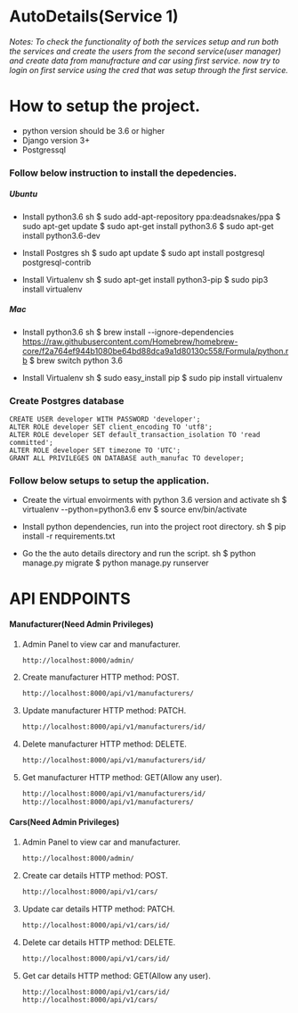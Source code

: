 # AutoDetails(Service 1)
###### Notes: To check the functionality of both the services setup and run both the services and create the users from the second service(user manager) and create data from manufracture and car using first service. now try to login on first service using the cred that was setup through the first service. 
# How to setup the project.
  - python version should be 3.6 or higher
  - Django version 3+
  - Postgressql

### Follow below instruction to install the depedencies.

##### Ubuntu

- Install python3.6
	sh
	$ sudo add-apt-repository ppa:deadsnakes/ppa
    $ sudo apt-get update
	$ sudo apt-get install python3.6
    $ sudo apt-get install python3.6-dev

- Install Postgres
    sh 
    $ sudo apt update
    $ sudo apt install postgresql postgresql-contrib
	
- Install Virtualenv
	sh
	$ sudo apt-get install python3-pip
	$ sudo pip3 install virtualenv 
	

##### Mac
- Install python3.6
	sh
	$  brew install --ignore-dependencies https://raw.githubusercontent.com/Homebrew/homebrew-core/f2a764ef944b1080be64bd88dca9a1d80130c558/Formula/python.rb
    $  brew switch python 3.6
	

- Install Virtualenv
	sh
	$ sudo easy_install pip
	$ sudo pip install virtualenv

### Create Postgres database
```CREATE DATABASE auth_manufac;
CREATE USER developer WITH PASSWORD 'developer';
ALTER ROLE developer SET client_encoding TO 'utf8';
ALTER ROLE developer SET default_transaction_isolation TO 'read committed';
ALTER ROLE developer SET timezone TO 'UTC';
GRANT ALL PRIVILEGES ON DATABASE auth_manufac TO developer;
```

### Follow below setups to setup the application.
- Create the virtual envoirments with python 3.6 version and activate
    sh
    $ virtualenv --python=python3.6 env
    $ source env/bin/activate
    
- Install python  dependencies, run into the project root directory.
	sh
    $ pip install -r requirements.txt
    

- Go the the auto details directory and run the script.
    sh
    $ python manage.py migrate
    $ python manage.py runserver
  
# API ENDPOINTS
#### Manufacturer(Need Admin Privileges)
1. Admin Panel to view car and manufacturer.
    ```sh
    http://localhost:8000/admin/
    ```
2. Create manufacturer HTTP method: POST.
    ```sh
    http://localhost:8000/api/v1/manufacturers/
    ```
3. Update manufacturer HTTP method: PATCH.
    ```sh
    http://localhost:8000/api/v1/manufacturers/id/
    ```
4. Delete manufacturer HTTP method: DELETE.
    ```sh
    http://localhost:8000/api/v1/manufacturers/id/
    ```
5. Get manufacturer HTTP method: GET(Allow any user).
    ```sh
    http://localhost:8000/api/v1/manufacturers/id/
    http://localhost:8000/api/v1/manufacturers/
    ```
#### Cars(Need Admin Privileges)
1. Admin Panel to view car and manufacturer.
    ```sh
    http://localhost:8000/admin/
    ```
2. Create car details HTTP method: POST.
    ```sh
    http://localhost:8000/api/v1/cars/
    ```
3. Update car details HTTP method: PATCH.
    ```sh
    http://localhost:8000/api/v1/cars/id/
    ```
4. Delete car details HTTP method: DELETE.
    ```sh
    http://localhost:8000/api/v1/cars/id/
    ```
5. Get car details HTTP method: GET(Allow any user).
    ```sh
    http://localhost:8000/api/v1/cars/id/
    http://localhost:8000/api/v1/cars/
    ```



